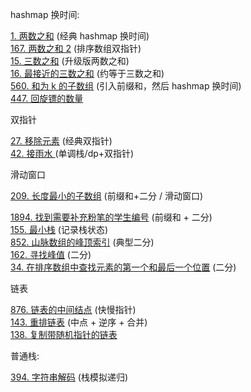 hashmap 换时间:

<div class="outerlink">
<a href="../_leetcode/1.html">1. 两数之和</a> (经典 hashmap 换时间) <br>
<a href="../_leetcode/167.html">167. 两数之和 2</a> (排序数组双指针) <br>
<a href="../_leetcode/15.html">15. 三数之和</a> (升级版两数之和)<br>
<a href="../_leetcode/16.html">16. 最接近的三数之和</a> (约等于三数之和)<br>
<a href="../_leetcode/560.html">560. 和为 k 的子数组</a> (引入前缀和，然后 hashmap 换时间) <br>
<a href="../_leetcode/447/">447. 回旋镖的数量</a><br>
</div>

双指针

<div class="outerlink">
<a href="../_leetcode/27.html">27. 移除元素</a> (经典双指针) <br>
<a href="../_leetcode/42.html">42. 接雨水 </a> (单调栈/dp+双指针) <br>
</div>

滑动窗口

<div class="outerlink">
<a href="../_leetcode/209/">209. 长度最小的子数组</a> (前缀和+二分 / 滑动窗口)<br>
</div>

<a href="../_leetcode/1894/">1894. 找到需要补充粉笔的学生编号</a> (前缀和 + 二分) <br>
<a href="../_leetcode/155/">155. 最小栈</a> (记录栈状态)<br>
<a href="../_leetcode/852/">852. 山脉数组的峰顶索引</a> (典型二分) <br>
<a href="../_leetcode/162/">162. 寻找峰值</a> (二分) <br>
<a href=../_leetcode/34/>34. 在排序数组中查找元素的第一个和最后一个位置</a> (二分) <br>

链表

<div class="outerlink">
<a href="../_leetcode/876/">876. 链表的中间结点</a> (快慢指针) <br>
<a href="../_leetcode/143/">143. 重排链表</a> (中点 + 逆序 + 合并) <br>
<a href="../_leetcode/138/">138. 复制带随机指针的链表</a> <br>
</div>

普通栈:

<a href="../_leetcode/394/">394. 字符串解码</a> (栈模拟递归) <br>
